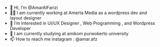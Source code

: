 - 👋 Hi, I’m @AmarAlFarizi
- 👩‍💻 I am currently working at Amerta Media as a wordpress dev and layout designer
- 👀 I’m interested in UI/UX Designer , Web Programming , and Wordpress Developer
- 🌱 I am currently studying at amikom purwokerto university
- 📫 How to reach me instagram : @amar.afz
  
